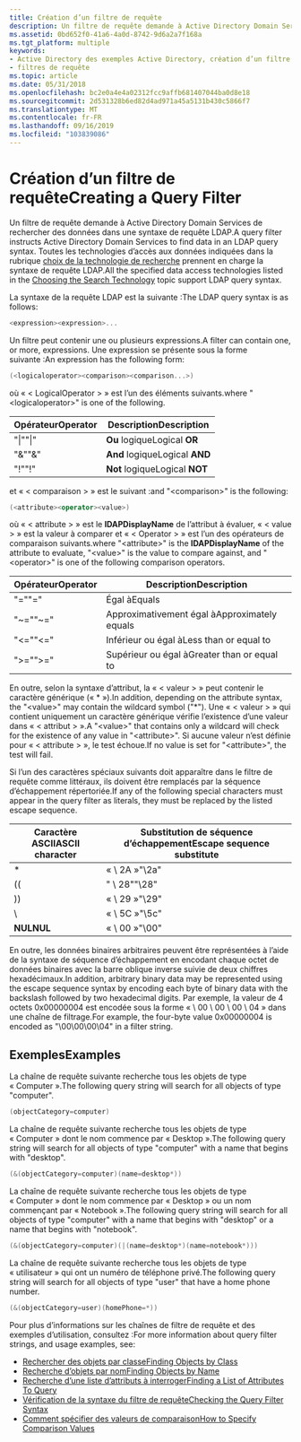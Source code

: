 ```yaml
---
title: Création d’un filtre de requête
description: Un filtre de requête demande à Active Directory Domain Services de rechercher des données dans une syntaxe de requête LDAP. Toutes les technologies d’accès aux données indiquées dans la rubrique choix de la technologie de recherche prennent en charge la syntaxe de requête LDAP.
ms.assetid: 0bd652f0-41a6-4a0d-8742-9d6a2a7f168a
ms.tgt_platform: multiple
keywords:
- Active Directory des exemples Active Directory, création d’un filtre de requête
- filtres de requête
ms.topic: article
ms.date: 05/31/2018
ms.openlocfilehash: bc2e0a4e4a02312fcc9affb681407044ba0d8e18
ms.sourcegitcommit: 2d531328b6ed82d4ad971a45a5131b430c5866f7
ms.translationtype: MT
ms.contentlocale: fr-FR
ms.lasthandoff: 09/16/2019
ms.locfileid: "103839086"
---
```

# <a name="creating-a-query-filter"></a><span data-ttu-id="31160-106">Création d’un filtre de requête</span><span class="sxs-lookup"><span data-stu-id="31160-106">Creating a Query Filter</span></span>

<span data-ttu-id="31160-107">Un filtre de requête demande à Active Directory Domain Services de rechercher des données dans une syntaxe de requête LDAP.</span><span class="sxs-lookup"><span data-stu-id="31160-107">A query filter instructs Active Directory Domain Services to find data in an LDAP query syntax.</span></span> <span data-ttu-id="31160-108">Toutes les technologies d’accès aux données indiquées dans la rubrique [choix de la technologie de recherche](choosing-the-search-technology.md) prennent en charge la syntaxe de requête LDAP.</span><span class="sxs-lookup"><span data-stu-id="31160-108">All the specified data access technologies listed in the [Choosing the Search Technology](choosing-the-search-technology.md) topic support LDAP query syntax.</span></span>

<span data-ttu-id="31160-109">La syntaxe de la requête LDAP est la suivante :</span><span class="sxs-lookup"><span data-stu-id="31160-109">The LDAP query syntax is as follows:</span></span>


```C++
<expression><expression>...
```



<span data-ttu-id="31160-110">Un filtre peut contenir une ou plusieurs expressions.</span><span class="sxs-lookup"><span data-stu-id="31160-110">A filter can contain one, or more, expressions.</span></span> <span data-ttu-id="31160-111">Une expression se présente sous la forme suivante :</span><span class="sxs-lookup"><span data-stu-id="31160-111">An expression has the following form:</span></span>


```C++
(<logicaloperator><comparison><comparison...>)
```



<span data-ttu-id="31160-112">où « &lt; LogicalOperator &gt; » est l’un des éléments suivants.</span><span class="sxs-lookup"><span data-stu-id="31160-112">where "&lt;logicaloperator&gt;" is one of the following.</span></span>



| <span data-ttu-id="31160-113">Opérateur</span><span class="sxs-lookup"><span data-stu-id="31160-113">Operator</span></span>        | <span data-ttu-id="31160-114">Description</span><span class="sxs-lookup"><span data-stu-id="31160-114">Description</span></span>                |
|-----------------|----------------------------|
| <span data-ttu-id="31160-115">"\|"</span><span class="sxs-lookup"><span data-stu-id="31160-115">"\|"</span></span><br/> | <span data-ttu-id="31160-116">**Ou** logique</span><span class="sxs-lookup"><span data-stu-id="31160-116">Logical **OR**</span></span><br/>  |
| <span data-ttu-id="31160-117">"&"</span><span class="sxs-lookup"><span data-stu-id="31160-117">"&"</span></span><br/>  | <span data-ttu-id="31160-118">**And** logique</span><span class="sxs-lookup"><span data-stu-id="31160-118">Logical **AND**</span></span><br/> |
| <span data-ttu-id="31160-119">"!"</span><span class="sxs-lookup"><span data-stu-id="31160-119">"!"</span></span><br/>  | <span data-ttu-id="31160-120">**Not** logique</span><span class="sxs-lookup"><span data-stu-id="31160-120">Logical **NOT**</span></span><br/> |



 

<span data-ttu-id="31160-121">et « &lt; comparaison &gt; » est le suivant :</span><span class="sxs-lookup"><span data-stu-id="31160-121">and "&lt;comparison&gt;" is the following:</span></span>


```C++
(<attribute><operator><value>)
```



<span data-ttu-id="31160-122">où « &lt; attribute &gt; » est le **lDAPDisplayName** de l’attribut à évaluer, « &lt; value &gt; » est la valeur à comparer et « &lt; Operator &gt; » est l’un des opérateurs de comparaison suivants.</span><span class="sxs-lookup"><span data-stu-id="31160-122">where "&lt;attribute&gt;" is the **lDAPDisplayName** of the attribute to evaluate, "&lt;value&gt;" is the value to compare against, and "&lt;operator&gt;" is one of the following comparison operators.</span></span>



| <span data-ttu-id="31160-123">Opérateur</span><span class="sxs-lookup"><span data-stu-id="31160-123">Operator</span></span>           | <span data-ttu-id="31160-124">Description</span><span class="sxs-lookup"><span data-stu-id="31160-124">Description</span></span>                         |
|--------------------|-------------------------------------|
| <span data-ttu-id="31160-125">"="</span><span class="sxs-lookup"><span data-stu-id="31160-125">"="</span></span><br/>     | <span data-ttu-id="31160-126">Égal à</span><span class="sxs-lookup"><span data-stu-id="31160-126">Equals</span></span><br/>                   |
| <span data-ttu-id="31160-127">"~="</span><span class="sxs-lookup"><span data-stu-id="31160-127">"~="</span></span><br/>    | <span data-ttu-id="31160-128">Approximativement égal à</span><span class="sxs-lookup"><span data-stu-id="31160-128">Approximately equals</span></span><br/>     |
| <span data-ttu-id="31160-129">"<="</span><span class="sxs-lookup"><span data-stu-id="31160-129">"<="</span></span><br/> | <span data-ttu-id="31160-130">Inférieur ou égal à</span><span class="sxs-lookup"><span data-stu-id="31160-130">Less than or equal to</span></span><br/>    |
| <span data-ttu-id="31160-131">">="</span><span class="sxs-lookup"><span data-stu-id="31160-131">">="</span></span><br/> | <span data-ttu-id="31160-132">Supérieur ou égal à</span><span class="sxs-lookup"><span data-stu-id="31160-132">Greater than or equal to</span></span><br/> |



 

<span data-ttu-id="31160-133">En outre, selon la syntaxe d’attribut, la « &lt; valeur &gt; » peut contenir le caractère générique (« \* »).</span><span class="sxs-lookup"><span data-stu-id="31160-133">In addition, depending on the attribute syntax, the "&lt;value&gt;" may contain the wildcard symbol ("\*").</span></span> <span data-ttu-id="31160-134">Une « &lt; valeur &gt; » qui contient uniquement un caractère générique vérifie l’existence d’une valeur dans « &lt; attribut &gt; ».</span><span class="sxs-lookup"><span data-stu-id="31160-134">A "&lt;value&gt;" that contains only a wildcard will check for the existence of any value in "&lt;attribute&gt;".</span></span> <span data-ttu-id="31160-135">Si aucune valeur n’est définie pour « &lt; attribute &gt; », le test échoue.</span><span class="sxs-lookup"><span data-stu-id="31160-135">If no value is set for "&lt;attribute&gt;", the test will fail.</span></span>

<span data-ttu-id="31160-136">Si l’un des caractères spéciaux suivants doit apparaître dans le filtre de requête comme littéraux, ils doivent être remplacés par la séquence d’échappement répertoriée.</span><span class="sxs-lookup"><span data-stu-id="31160-136">If any of the following special characters must appear in the query filter as literals, they must be replaced by the listed escape sequence.</span></span>



| <span data-ttu-id="31160-137">Caractère ASCII</span><span class="sxs-lookup"><span data-stu-id="31160-137">ASCII character</span></span>    | <span data-ttu-id="31160-138">Substitution de séquence d’échappement</span><span class="sxs-lookup"><span data-stu-id="31160-138">Escape sequence substitute</span></span> |
|--------------------|----------------------------|
| \*<br/>      | <span data-ttu-id="31160-139">« \\ 2A »</span><span class="sxs-lookup"><span data-stu-id="31160-139">"\\2a"</span></span><br/>          |
| <span data-ttu-id="31160-140">(</span><span class="sxs-lookup"><span data-stu-id="31160-140">(</span></span><br/>       | <span data-ttu-id="31160-141">" \\ 28"</span><span class="sxs-lookup"><span data-stu-id="31160-141">"\\28"</span></span><br/>          |
| <span data-ttu-id="31160-142">)</span><span class="sxs-lookup"><span data-stu-id="31160-142">)</span></span><br/>       | <span data-ttu-id="31160-143">« \\ 29 »</span><span class="sxs-lookup"><span data-stu-id="31160-143">"\\29"</span></span><br/>          |
| \\<br/>      | <span data-ttu-id="31160-144">« \\ 5C »</span><span class="sxs-lookup"><span data-stu-id="31160-144">"\\5c"</span></span><br/>          |
| <span data-ttu-id="31160-145">**NUL**</span><span class="sxs-lookup"><span data-stu-id="31160-145">**NUL**</span></span><br/> | <span data-ttu-id="31160-146">« \\ 00 »</span><span class="sxs-lookup"><span data-stu-id="31160-146">"\\00"</span></span><br/>          |



 

<span data-ttu-id="31160-147">En outre, les données binaires arbitraires peuvent être représentées à l’aide de la syntaxe de séquence d’échappement en encodant chaque octet de données binaires avec la barre oblique inverse suivie de deux chiffres hexadécimaux.</span><span class="sxs-lookup"><span data-stu-id="31160-147">In addition, arbitrary binary data may be represented using the escape sequence syntax by encoding each byte of binary data with the backslash followed by two hexadecimal digits.</span></span> <span data-ttu-id="31160-148">Par exemple, la valeur de 4 octets 0x00000004 est encodée sous la forme « \\ 00 \\ 00 \\ 00 \\ 04 » dans une chaîne de filtrage.</span><span class="sxs-lookup"><span data-stu-id="31160-148">For example, the four-byte value 0x00000004 is encoded as "\\00\\00\\00\\04" in a filter string.</span></span>

## <a name="examples"></a><span data-ttu-id="31160-149">Exemples</span><span class="sxs-lookup"><span data-stu-id="31160-149">Examples</span></span>

<span data-ttu-id="31160-150">La chaîne de requête suivante recherche tous les objets de type « Computer ».</span><span class="sxs-lookup"><span data-stu-id="31160-150">The following query string will search for all objects of type "computer".</span></span>


```C++
(objectCategory=computer)
```



<span data-ttu-id="31160-151">La chaîne de requête suivante recherche tous les objets de type « Computer » dont le nom commence par « Desktop ».</span><span class="sxs-lookup"><span data-stu-id="31160-151">The following query string will search for all objects of type "computer" with a name that begins with "desktop".</span></span>


```C++
(&(objectCategory=computer)(name=desktop*))
```



<span data-ttu-id="31160-152">La chaîne de requête suivante recherche tous les objets de type « Computer » dont le nom commence par « Desktop » ou un nom commençant par « Notebook ».</span><span class="sxs-lookup"><span data-stu-id="31160-152">The following query string will search for all objects of type "computer" with a name that begins with "desktop" or a name that begins with "notebook".</span></span>


```C++
(&(objectCategory=computer)(|(name=desktop*)(name=notebook*)))
```



<span data-ttu-id="31160-153">La chaîne de requête suivante recherche tous les objets de type « utilisateur » qui ont un numéro de téléphone privé.</span><span class="sxs-lookup"><span data-stu-id="31160-153">The following query string will search for all objects of type "user" that have a home phone number.</span></span>


```C++
(&(objectCategory=user)(homePhone=*))
```



<span data-ttu-id="31160-154">Pour plus d’informations sur les chaînes de filtre de requête et des exemples d’utilisation, consultez :</span><span class="sxs-lookup"><span data-stu-id="31160-154">For more information about query filter strings, and usage examples, see:</span></span>

-   [<span data-ttu-id="31160-155">Rechercher des objets par classe</span><span class="sxs-lookup"><span data-stu-id="31160-155">Finding Objects by Class</span></span>](finding-objects-by-class.md)
-   [<span data-ttu-id="31160-156">Recherche d’objets par nom</span><span class="sxs-lookup"><span data-stu-id="31160-156">Finding Objects by Name</span></span>](finding-objects-by-name.md)
-   [<span data-ttu-id="31160-157">Recherche d’une liste d’attributs à interroger</span><span class="sxs-lookup"><span data-stu-id="31160-157">Finding a List of Attributes To Query</span></span>](finding-a-list-of-attributes-to-query.md)
-   [<span data-ttu-id="31160-158">Vérification de la syntaxe du filtre de requête</span><span class="sxs-lookup"><span data-stu-id="31160-158">Checking the Query Filter Syntax</span></span>](checking-the-query-filter-syntax.md)
-   [<span data-ttu-id="31160-159">Comment spécifier des valeurs de comparaison</span><span class="sxs-lookup"><span data-stu-id="31160-159">How to Specify Comparison Values</span></span>](how-to-specify-comparison-values.md)

 

 






